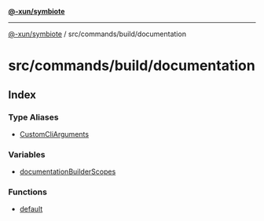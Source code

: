 [**@-xun/symbiote**](../../../../README.md)

***

[@-xun/symbiote](../../../../README.md) / src/commands/build/documentation

# src/commands/build/documentation

## Index

### Type Aliases

- [CustomCliArguments](type-aliases/CustomCliArguments.md)

### Variables

- [documentationBuilderScopes](variables/documentationBuilderScopes.md)

### Functions

- [default](functions/default.md)
